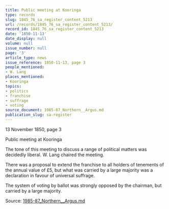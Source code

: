 ```yaml
---
title: Public meeting at Kooringa
type: records
slug: 1845_76_sa_register_content_5213
url: /records/1845_76_sa_register_content_5213/
record_id: 1845_76_sa_register_content_5213
date: '1850-11-13'
date_display: null
volume: null
issue_number: null
page: '3'
article_type: news
issue_reference: 1850-11-13, page 3
people_mentioned:
- W. Lang
places_mentioned:
- Kooringa
topics:
- politics
- franchise
- suffrage
- voting
source_document: 1985-87_Northern__Argus.md
publication_slug: sa-register
---
```


13 November 1850, page 3

Public meeting at Kooringa

The tone of this meeting to discuss a range of political matters was decidedly liberal.  W. Lang chaired the meeting.

There was a proposal to extend the franchise to all holders of tenements of the annual value of £5, but what was carried by a large majority was a declaration in favour of universal suffrage.

The system of voting by ballot was strongly opposed by the chairman, but carried by a large majority.


Source: [1985-87_Northern__Argus.md](/downloads/markdown/1985-87_Northern__Argus.md)

